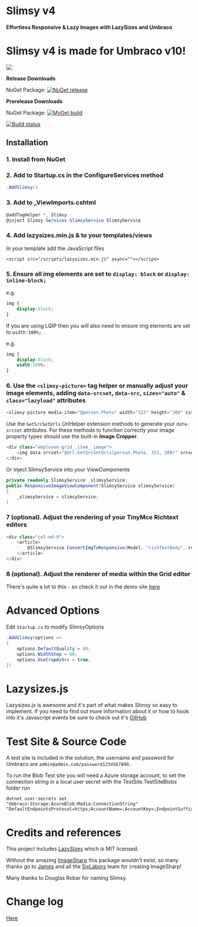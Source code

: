 Slimsy v4
============
**Effortless Responsive & Lazy Images with LazySizes and Umbraco**

# Slimsy v4 is made for Umbraco v10!

![](Slimsy.png)

__Release Downloads__

NuGet Package: [![NuGet release](https://img.shields.io/nuget/vpre/Our.Umbraco.Slimsy.svg)](https://www.nuget.org/packages/Our.Umbraco.Slimsy/)

__Prerelease Downloads__

NuGet Package: [![MyGet build](https://img.shields.io/myget/umbraco-packages/vpre/Our.Umbraco.Slimsy.svg)](https://www.myget.org/feed/umbraco-packages/package/nuget/Our.Umbraco.Slimsy)

[![Build status](https://ci.appveyor.com/api/projects/status/a7rxrfkxc5dx8cuo?svg=true)](https://ci.appveyor.com/project/CrumpledDog/slimsy)

## Installation

### 1. Install from NuGet

### 2. Add to Startup.cs in the ConfigureServices method

```c#
.AddSlimsy()
```
### 3. Add to _ViewImports.cshtml

```c#
@addTagHelper *, Slimsy
@inject Slimsy.Services.SlimsyService SlimsyService
```

### 4. Add lazysizes.min.js & to your templates/views

In your template add the JavaScript files

```
<script src="/scripts/lazysizes.min.js" async=""></script>
```

### 5. Ensure all img elements are set to `display: block` or `display: inline-block;`

e.g.

```css
img {
    display:block;
}
```

If you are using LQIP then you will also need to ensure img elements are set to `width:100%;`

e.g.

```css
img {
    display:block;
    width:100%;
}
```

### 6. Use the `<slimsy-picture>` tag helper or manually adjust your image elements, adding `data-srcset`, `data-src`, `sizes="auto"` & `class="lazyload"` attributes

```C#
<slimsy-picture media-item="@person.Photo" width="323" height="300" css-class="myClass" render-lqip="true" render-webp-alternative="true"></slimsy-picture>
```

Use the `GetSrcSetUrls` UrlHelper extension methods to generate your `data-srcset` attributes. For these methods to function correctly your image property types should use the built-in **Image Cropper**.

```C#
<div class="employee-grid__item__image">
    <img data-srcset="@Url.GetSrcSetUrls(person.Photo, 323, 300)" srcset="@Url.GetSrcSetUrls(person.Photo, 250, 250, quality: 40)" data-sizes="auto" class="lazyload"/>
</div>
```

Or inject SlimsyService into your ViewComponents

```C#
private readonly SlimsyService _slimsyService;
public ResponsiveImageViewComponent(SlimsyService slimsyService)
{
	_slimsyService = slimsyService;
}
```

### 7 (optional). Adjust the rendering of your TinyMce Richtext editors

```C#
<div class="col-md-9">
    <article>
        @SlimsyService.ConvertImgToResponsive(Model, "richTextBody", renderPicture:true, pictureSources: new []{"webp"})
    </article>
</div>
```

### 8 (optional). Adjust the renderer of media within the Grid editor

There's quite a lot to this - so check it out in the demo site [here](https://github.com/Jeavon/Slimsy/blob/dev-v4/src/Slimsy.TestSite/Views/Partials/grid/editors/media.cshtml)

# Advanced Options

Edit `Startup.cs` to modify SlimsyOptions

```c#
.AddSlimsy(options =>
{
    options.DefaultQuality = 60;
    options.WidthStep = 60;
    options.UseCropAsSrc = true;
})
```

# Lazysizes.js

Lazysizes.js is awesome and it's part of what makes Slimsy so easy to implement. If you need to find out more information about it or how to hook into it's Javascript events be sure to check out it's [GitHub](https://github.com/aFarkas/lazysizes)

# Test Site & Source Code

A test site is included in the solution, the username and password for Umbraco are `admin@admin.com/password1234567890.`

To run the Blob Test site you will need a Azure storage account, to set the connection string in a local user secret with the TestSite.TestSiteBlobs folder run

    dotnet user-secrets set "Umbraco:Storage:AzureBlob:Media:ConnectionString" "DefaultEndpointsProtocol=https;AccountName=;AccountKey=;EndpointSuffix=core.windows.net"

# Credits and references

This project includes [LazySizes](https://github.com/aFarkas/lazysizes) 
which is MIT licensed.

Without the amazing [ImageSharp](https://github.com/SixLabors/ImageSharp) this package wouldn't exist, so many thanks go to [James](https://github.com/JimBobSquarePants) and all the [SixLabors](https://github.com/SixLabors) team for creating  ImageSharp!

Many thanks to Douglas Robar for naming Slimsy.

# Change log

[Here](Changelog.md)
